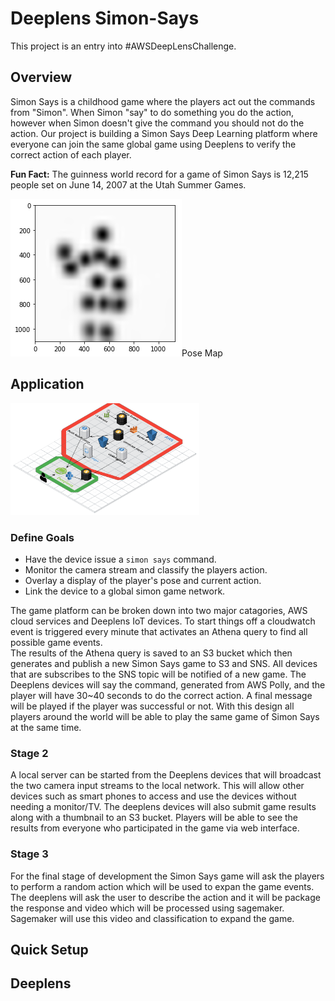 # Deeplens Simon-Says
This project is an entry into #AWSDeepLensChallenge.

## Overview
Simon Says is a childhood game where the players act out the commands from "Simon". When Simon "say" to do something you do the action, however when Simon doesn't give the command you should not do the action. Our project is building a Simon Says Deep Learning platform where everyone can join the same global game using Deeplens to verify the correct action of each player.

<b>Fun Fact:</b> The guinness world record for a game of Simon Says is 12,215 people set on June 14, 2007 at the Utah Summer Games.

<img src="media/body_pose.png">Pose Map</img>

## Application
<img src="media/network_overview.png" width="60%"></img>
### Define Goals
- Have the device issue a `simon says` command.
- Monitor the camera stream and classify the players action.
- Overlay a display of the player's pose and current action.
- Link the device to a global simon game network.  


The game platform can be broken down into two major catagories, AWS cloud services and Deeplens IoT devices.
To start things off a cloudwatch event is triggered every minute that activates an Athena query to find all possible game events.  
The results of the Athena query is saved to an S3 bucket which then generates and publish a new Simon Says game to S3 and SNS.
All devices that are subscribes to the SNS topic will be notified of a new game.  The Deeplens devices will say the command, generated from AWS Polly,
and the player will have 30~40 seconds to do the correct action.  A final message will be played if the player was successful or not.  With this design
all players around the world will be able to play the same game of Simon Says at the same time.  

### Stage 2
A local server can be started from the Deeplens devices that will broadcast the two camera input streams to the local network.  This will allow other devices such as
smart phones to access and use the devices without needing a monitor/TV.  The deeplens devices will also submit game results along with a thumbnail to an S3 bucket. Players will be able to
see the results from everyone who participated in the game via web interface.

### Stage 3
For the final stage of development the Simon Says game will ask the players to perform a random action which will be used to expan the game events. The deeplens will
ask the user to describe the action and it will be package the response and video which will be processed using sagemaker.  Sagemaker will use this video and classification
to expand the game.  

## Quick Setup

## Deeplens

##
